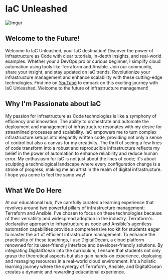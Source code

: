 # IaC Unleashed #

![Imgur](https://i.imgur.com/4E2p8DZ.jpg)

## Welcome to the Future! ##

Welcome to IaC Unleashed, your IaC destination! Discover the power of Infrastructure as Code with clear tutorials, in-depth insights, and real-world examples. Whether your a DevOps pro or curious beginner, I simplify cloud automation using tools like Terraform and Ansible. Join our community, share your insight, and stay updated on IaC trends. Revolutionize your infrastructure management and enhance scalability with these cutting-edge technologies. Find me on [YouTube](https://www.youtube.com/@IaCUnleashed) to embark on this exciting journey with IaC Unleashed. Welcome to the future of infrastructure management!

## Why I'm Passionate about IaC ##

My passion for Infrastructure as Code technologies is like a symphony of efficiency and innovation. The ability to orchestrate and automate the deployment and management of infrastructure resonates with my desire for streamlined processes and scalability. IaC empowers me to turn complex infrastructure setups into elegantly written code, providing not only a sense of control but also a canvas for my creativity. The thrill of seeing a few lines of code transform into a robust and reproducible infrastructure reflects my belief in the power of automation to enhance reliability and reduce human error. My enthusiasm for IaC is not just about the lines of code; it's about sculpting a technological landscape where every configuration change is a stroke of progress, making me an artist in the realm of digital infrastructure. I hope you come to feel the same way!

## What We Do Here ##

At our educational hub, I've carefully curated a learning experience that revolves around two powerful pillars of infrastructure management: Terraform and Ansible. I've chosen to focus on these technologies because of their versatility and widespread adoption in the industry. Terraform's declarative approach to infrastructure as code and Ansible's agentless automation capabilities provide a comprehensive toolkit for students eager to master the art of efficient infrastructure management. To enhance the practicality of these teachings, I use DigitalOcean, a cloud platform renowned for its user-friendly interface and developer-friendly solutions. By integrating DigitalOcean into the curriculum, I ensure that students not only grasp the theoretical aspects but also gain hands-on experience, deploying and managing resources in a real-world cloud environment. It's a holistic learning journey where the synergy of Terraform, Ansible, and DigitalOcean creates a dynamic and rewarding educational experience.
